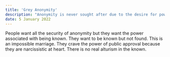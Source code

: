 ```yaml
---
title: 'Grey Anonymity'
description: "Anonymity is never sought after due to the desire for power"
date: 5 January 2022
---
```


People want all the security of anonymity but they want the power associated with being known. They want to be known but not found. This is an impossible marriage. They crave the power of public approval because they are narcissistic at heart. There is no real alturism in the known.